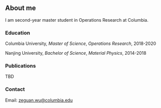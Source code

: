 ## About me

I am second-year master student in Operations Research at Columbia.

### Education

Columbia University, _Master of Science_, _Operations Research_, 2018-2020

Nanjing University, _Bachelor of Science_, _Material Physics_, 2014-2018

### Publications

TBD

### Contact

Email: zeguan.wu@columbia.edu
